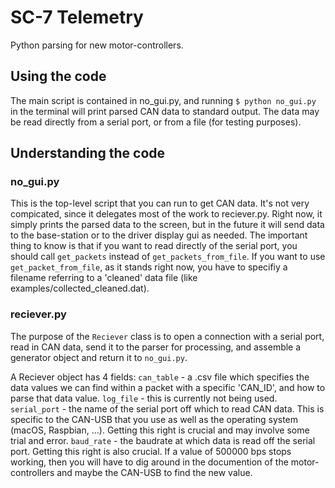 # SC-7 Telemetry
Python parsing for new motor-controllers.
## Using the code
The main script is contained in no_gui.py, and running `$ python no_gui.py`
in the terminal will print parsed CAN data to standard output. The data
may be read directly from a serial port, or from a file (for testing
purposes). 

## Understanding the code

### no_gui.py
This is the top-level script that you can run to get CAN data. It's not
very compicated, since it delegates most of the work to reciever.py. Right
now, it simply prints the parsed data to the screen, but in the future it
will send data to the base-station or to the driver display gui as needed.
The important thing to know is that if you want to read directly of the serial
port, you should call `get_packets` instead of `get_packets_from_file`.
If you want to use `get_packet_from_file`, as it stands right now, you
have to specifiy a filename referring to a 'cleaned' data file (like 
examples/collected_cleaned.dat).

### reciever.py
The purpose of the `Reciever` class is to open a connection with a serial
port, read in CAN data, send it to the parser for processing, and assemble
a generator object and return it to `no_gui.py`.

A Reciever object has 4 fields:
    `can_table`    -  a .csv file which specifies the data values we can
                        find within a packet with a specific 'CAN_ID', and
                        how to parse that data value.
    `log_file`     -  this is currently not being used.
    `serial_port`  -  the name of the serial port off which to read CAN
                      data. This is specific to the CAN-USB that you use
                      as well as the operating system (macOS, Raspbian, ...).
                      Getting this right is crucial and may involve some trial
                      and error.
    `baud_rate`    -  the baudrate at which data is read off the serial port.
                      Getting this right is also crucial. If a value of 500000 
                      bps stops working, then you will have to dig around in
                      the documention of the motor-controllers and maybe the 
                      CAN-USB to find the new value.


